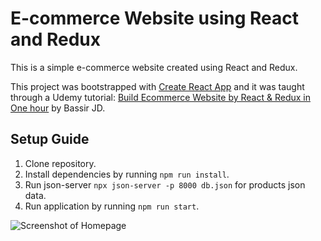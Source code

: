 # E-commerce Website using React and Redux

This is a simple e-commerce website created using React and Redux.

This project was bootstrapped with [Create React App](https://github.com/facebook/create-react-app) and it was taught through a Udemy tutorial: [Build Ecommerce Website by React & Redux in One hour](https://www.udemy.com/share/101W1uAEMZdF5XQX4G/) by Bassir JD.

## Setup Guide
1. Clone repository.
2. Install dependencies by running `npm run install`.
3. Run json-server `npx json-server -p 8000 db.json` for products json data.
4. Run application by running `npm run start`.

![Screenshot of Homepage](https://i.pinimg.com/originals/a0/f7/a2/a0f7a28d61c79d47d933f7ea7de47cd9.png)